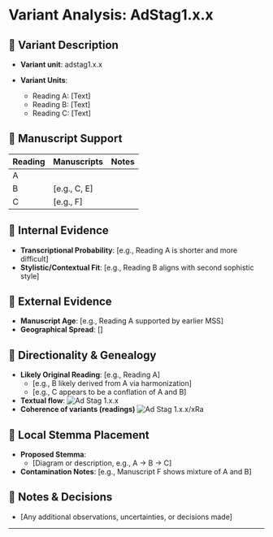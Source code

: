 # Variant Analysis: AdStag1.x.x

## 📌 Variant Description
- **Variant unit**: adstag1.x.x

- **Variant Units**: 
  - Reading A: [Text]
  - Reading B: [Text]
  - Reading C: [Text]

## 🧬 Manuscript Support
| Reading | Manuscripts | Notes |
|--------|-------------|-------|
| A      |  |  |
| B      | [e.g., C, E]    |  |
| C      | [e.g., F]       |  |

## 🧠 Internal Evidence
- **Transcriptional Probability**: [e.g., Reading A is shorter and more difficult]
- **Stylistic/Contextual Fit**: [e.g., Reading B aligns with second sophistic style]

## 🧭 External Evidence
- **Manuscript Age**: [e.g., Reading A supported by earlier MSS]
- **Geographical Spread**: []

## 🔄 Directionality & Genealogy
- **Likely Original Reading**: [e.g., Reading A]
  - [e.g., B likely derived from A via harmonization]
  - [e.g., C appears to be a conflation of A and B]
- **Textual flow**:
![Ad Stag 1.x.x](flow/adstag1.x.xUx-textual-flow.svg "Ad Stag 1.x.x textual flow")
- **Coherence of variants (readings)**
![Ad Stag 1.x.x/xRa](attestations/adstag1.x.xUxRa-coherence-attestations.svg "Ad Stag 1.x.xUxRa")


## 🌿 Local Stemma Placement
- **Proposed Stemma**:
  - [Diagram or description, e.g., A → B → C]
- **Contamination Notes**: [e.g., Manuscript F shows mixture of A and B]

## 📝 Notes & Decisions
- [Any additional observations, uncertainties, or decisions made]

---